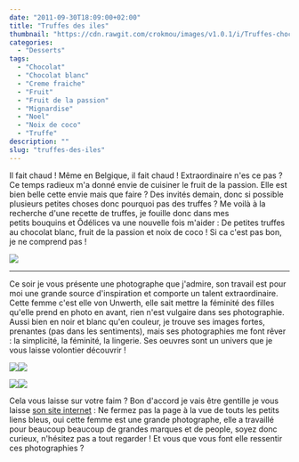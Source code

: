```yaml
---
date: "2011-09-30T18:09:00+02:00"
title: "Truffes des iles"
thumbnail: "https://cdn.rawgit.com/crokmou/images/v1.0.1/i/Truffes-choco-blanc_fruit-passion.jpg"
categories:
  - "Desserts"
tags:
  - "Chocolat"
  - "Chocolat blanc"
  - "Creme fraiche"
  - "Fruit"
  - "Fruit de la passion"
  - "Mignardise"
  - "Noel"
  - "Noix de coco"
  - "Truffe"
description: ""
slug: "truffes-des-iles"
---
```


Il fait chaud ! Même en Belgique, il fait chaud ! Extraordinaire n'es ce pas ? Ce temps radieux m'a donné envie de cuisiner le fruit de la passion. Elle est bien belle cette envie mais que faire ? Des invités demain, donc si possible plusieurs petites choses donc pourquoi pas des truffes ? Me voilà à la recherche d'une recette de truffes, je fouille donc dans mes petits bouquins et Ôdélices va une nouvelle fois m'aider : De petites truffes au chocolat blanc, fruit de la passion et noix de coco ! Si ca c'est pas bon, je ne comprend pas ! 

[![](http://3.bp.blogspot.com/-TF09GwTc3xo/TqmclK4kRdI/AAAAAAAABAM/Ic5Cn1u1kMY/s1600/truffes.jpg)](http://3.bp.blogspot.com/-TF09GwTc3xo/TqmclK4kRdI/AAAAAAAABAM/Ic5Cn1u1kMY/s1600/truffes.jpg)

__________

Ce soir je vous présente une photographe que j'admire, son travail est pour moi une grande source d'inspiration et comporte un talent extraordinaire. Cette femme c'est elle von Unwerth, elle sait mettre la féminité des filles qu'elle prend en photo en avant, rien n'est vulgaire dans ses photographie. Aussi bien en noir et blanc qu'en couleur, je trouve ses images fortes, prenantes (pas dans les sentiments), mais ses photographies me font rêver : la simplicité, la féminité, la lingerie. Ses oeuvres sont un univers que je vous laisse volontier découvrir !

[![](http://4.bp.blogspot.com/-ZFi9VWFyH28/ToX1yq9Cb3I/AAAAAAAAA0E/Ee3bkIl8Hh8/s320/2001_EllenVonUnwerth_5_004.jpg)](http://4.bp.blogspot.com/-ZFi9VWFyH28/ToX1yq9Cb3I/AAAAAAAAA0E/Ee3bkIl8Hh8/s1600/2001_EllenVonUnwerth_5_004.jpg)[![](http://3.bp.blogspot.com/-OFBCg6mkfXI/ToX2WDp0c-I/AAAAAAAAA0U/aNWFsr0AQKs/s320/corsets.jpg)](http://3.bp.blogspot.com/-OFBCg6mkfXI/ToX2WDp0c-I/AAAAAAAAA0U/aNWFsr0AQKs/s1600/corsets.jpg)

[![](http://4.bp.blogspot.com/-1I0hHZGyBYo/ToX16Dx7WII/AAAAAAAAA0I/Yk5tEUehoTk/s320/by-Ellen-Von-Unwerth-emma-watson-6649302-1333-2000.jpg)](http://4.bp.blogspot.com/-1I0hHZGyBYo/ToX16Dx7WII/AAAAAAAAA0I/Yk5tEUehoTk/s1600/by-Ellen-Von-Unwerth-emma-watson-6649302-1333-2000.jpg)[![](http://1.bp.blogspot.com/-hdYMvOszbVs/ToX19k5rYXI/AAAAAAAAA0Q/sP9zlCDoPqE/s320/ShockBlast_rhw_chantalthomass-21-785x1142.jpg)](http://1.bp.blogspot.com/-hdYMvOszbVs/ToX19k5rYXI/AAAAAAAAA0Q/sP9zlCDoPqE/s1600/ShockBlast_rhw_chantalthomass-21-785x1142.jpg)

Cela vous laisse sur votre faim ? Bon d'accord je vais être gentille je vous laisse [son site internet](http://home.frognet.net/~mcfadden/evu/Ellen_von_Unwerth.htm) : Ne fermez pas la page à la vue de touts les petits liens bleus, oui cette femme est une grande photographe, elle a travaillé pour beaucoup beaucoup de grandes marques et de people, soyez donc curieux, n'hésitez pas a tout regarder ! Et vous que vous font elle ressentir ces photographies ?